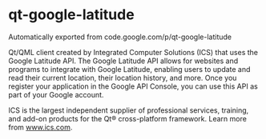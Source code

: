 # qt-google-latitude
Automatically exported from code.google.com/p/qt-google-latitude

Qt/QML client created by Integrated Computer Solutions (ICS) that uses the Google Latitude API. The Google Latitude API allows for websites and programs to integrate with Google Latitude, enabling users to update and read their current location, their location history, and more. Once you register your application in the Google API Console, you can use this API as part of your Google account.

ICS is the largest independent supplier of professional services, training, and add-on products for the Qt® cross-platform framework. Learn more from www.ics.com. 
